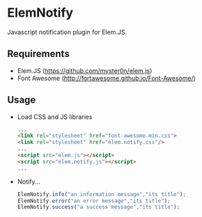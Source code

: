 ElemNotify
===

Javascript notification plugin for Elem.JS.

Requirements
---

* Elem.JS (https://github.com/myster0n/elem.js)
* Font Awesome (http://fortawesome.github.io/Font-Awesome/)

Usage
---

* Load CSS and JS libraries

    ```html
    ...
    <link rel="stylesheet" href="font-awesome.min.css">
    <link rel="stylesheet" href="elem.notify.css"/>
    ...
    <script src="elem.js"></script>
    <script src="elem.notify.js"></script>
    ...
    ```

* Notify...

    ```javascript
    ElemNotify.info("an information message","its title");
    ElemNotify.error("an error message","its title");
    ElemNotify.success("a success message","its title");
    ```
